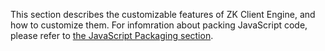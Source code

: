 This section describes the customizable features of ZK Client Engine,
and how to customize them. For infomration about packing JavaScript
code, please refer to [the JavaScript Packaging
section]({{site.baseurl}}/zk_client_side_ref/general_control/javascript_packaging).
